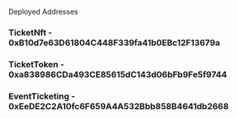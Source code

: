 Deployed Addresses

### TicketNft - 0xB10d7e63D61804C448F339fa41b0EBc12F13679a
### TicketToken - 0xa838986CDa493CE85615dC143d06bFb9Fe5f9744
### EventTicketing - 0xEeDE2C2A10fc6F659A4A532Bbb858B4641db2668